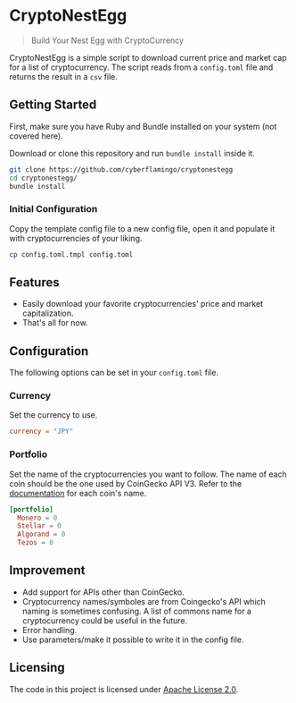 # CryptoNestEgg

> Build Your Nest Egg with CryptoCurrency

CryptoNestEgg is a simple script to download current price and market cap
for a list of cryptocurrency. The script reads from a `config.toml` file
and returns the result in a `csv` file.

## Getting Started

First, make sure you have Ruby and Bundle installed on your system (not
covered here).

Download or clone this repository and run `bundle install` inside it.

```sh
git clone https://github.com/cyberflamingo/cryptonestegg
cd cryptonestegg/
bundle install
```

### Initial Configuration

Copy the template config file to a new config file, open it and populate it
with cryptocurrencies of your liking.

```sh
cp config.toml.tmpl config.toml
```

## Features

- Easily download your favorite cryptocurrencies' price and market
  capitalization.
- That's all for now.

## Configuration

The following options can be set in your `config.toml` file.

### Currency

Set the currency to use.

```toml
currency = "JPY"
```

### Portfolio

Set the name of the cryptocurrencies you want to follow. The name of each
coin should be the one used by CoinGecko API V3. Refer to the
[documentation](https://www.coingecko.com/api/documentations/v3) for each
coin's name.

```toml
[portfolio]
  Monero = 0
  Stellar = 0
  Algorand = 0
  Tezos = 0
```

## Improvement

- Add support for APIs other than CoinGecko.
- Cryptocurrency names/symboles are from Coingecko's API which naming is
  sometimes confusing. A list of commons name for a cryptocurrency could be
  useful in the future.
- Error handling.
- Use parameters/make it possible to write it in the config file.

## Licensing

The code in this project is licensed under [Apache License 2.0](./LICENSE).
